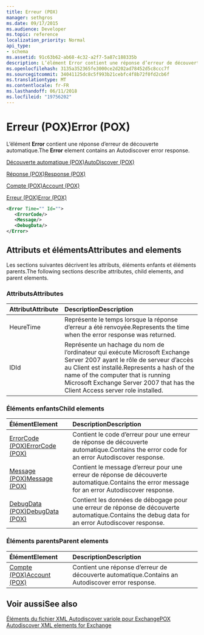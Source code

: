 ```yaml
---
title: Erreur (POX)
manager: sethgros
ms.date: 09/17/2015
ms.audience: Developer
ms.topic: reference
localization_priority: Normal
api_type:
- schema
ms.assetid: 91c63b62-ab68-4c32-a2f7-5a87c188335b
description: L’élément Error contient une réponse d’erreur de découverte automatique.
ms.openlocfilehash: 3135a352365fe3000ce2d202ad78452d5c8ccc7f
ms.sourcegitcommit: 34041125dc8c5f993b21cebfc4f8b72f0fd2cb6f
ms.translationtype: MT
ms.contentlocale: fr-FR
ms.lasthandoff: 06/11/2018
ms.locfileid: "19756202"
---
```

# <a name="error-pox"></a><span data-ttu-id="304f9-103">Erreur (POX)</span><span class="sxs-lookup"><span data-stu-id="304f9-103">Error (POX)</span></span>

<span data-ttu-id="304f9-104">L’élément **Error** contient une réponse d’erreur de découverte automatique.</span><span class="sxs-lookup"><span data-stu-id="304f9-104">The **Error** element contains an Autodiscover error response.</span></span> 
  
[<span data-ttu-id="304f9-105">Découverte automatique (POX)</span><span class="sxs-lookup"><span data-stu-id="304f9-105">AutoDiscover (POX)</span></span>](autodiscover-pox.md)
  
[<span data-ttu-id="304f9-106">Réponse (POX)</span><span class="sxs-lookup"><span data-stu-id="304f9-106">Response (POX)</span></span>](response-pox.md)
  
[<span data-ttu-id="304f9-107">Compte (POX)</span><span class="sxs-lookup"><span data-stu-id="304f9-107">Account (POX)</span></span>](account-pox.md)
  
[<span data-ttu-id="304f9-108">Erreur (POX)</span><span class="sxs-lookup"><span data-stu-id="304f9-108">Error (POX)</span></span>](error-pox.md)
  
```xml
<Error Time="" Id="">
   <ErrorCode/>
   <Message/>
   <DebugData/>
</Error>
```

## <a name="attributes-and-elements"></a><span data-ttu-id="304f9-109">Attributs et éléments</span><span class="sxs-lookup"><span data-stu-id="304f9-109">Attributes and elements</span></span>

<span data-ttu-id="304f9-110">Les sections suivantes décrivent les attributs, éléments enfants et éléments parents.</span><span class="sxs-lookup"><span data-stu-id="304f9-110">The following sections describe attributes, child elements, and parent elements.</span></span>
  
### <a name="attributes"></a><span data-ttu-id="304f9-111">Attributs</span><span class="sxs-lookup"><span data-stu-id="304f9-111">Attributes</span></span>

|<span data-ttu-id="304f9-112">**Attribut**</span><span class="sxs-lookup"><span data-stu-id="304f9-112">**Attribute**</span></span>|<span data-ttu-id="304f9-113">**Description**</span><span class="sxs-lookup"><span data-stu-id="304f9-113">**Description**</span></span>|
|:-----|:-----|
|<span data-ttu-id="304f9-114">Heure</span><span class="sxs-lookup"><span data-stu-id="304f9-114">Time</span></span>  <br/> |<span data-ttu-id="304f9-115">Représente le temps lorsque la réponse d’erreur a été renvoyée.</span><span class="sxs-lookup"><span data-stu-id="304f9-115">Represents the time when the error response was returned.</span></span>  <br/> |
|<span data-ttu-id="304f9-116">ID</span><span class="sxs-lookup"><span data-stu-id="304f9-116">Id</span></span>  <br/> |<span data-ttu-id="304f9-117">Représente un hachage du nom de l’ordinateur qui exécute Microsoft Exchange Server 2007 ayant le rôle de serveur d’accès au Client est installé.</span><span class="sxs-lookup"><span data-stu-id="304f9-117">Represents a hash of the name of the computer that is running Microsoft Exchange Server 2007 that has the Client Access server role installed.</span></span>  <br/> |
   
### <a name="child-elements"></a><span data-ttu-id="304f9-118">Éléments enfants</span><span class="sxs-lookup"><span data-stu-id="304f9-118">Child elements</span></span>

|<span data-ttu-id="304f9-119">**Élément**</span><span class="sxs-lookup"><span data-stu-id="304f9-119">**Element**</span></span>|<span data-ttu-id="304f9-120">**Description**</span><span class="sxs-lookup"><span data-stu-id="304f9-120">**Description**</span></span>|
|:-----|:-----|
|[<span data-ttu-id="304f9-121">ErrorCode (POX)</span><span class="sxs-lookup"><span data-stu-id="304f9-121">ErrorCode (POX)</span></span>](errorcode-pox.md) <br/> |<span data-ttu-id="304f9-122">Contient le code d’erreur pour une erreur de réponse de découverte automatique.</span><span class="sxs-lookup"><span data-stu-id="304f9-122">Contains the error code for an error Autodiscover response.</span></span>  <br/> |
|[<span data-ttu-id="304f9-123">Message (POX)</span><span class="sxs-lookup"><span data-stu-id="304f9-123">Message (POX)</span></span>](message-pox.md) <br/> |<span data-ttu-id="304f9-124">Contient le message d’erreur pour une erreur de réponse de découverte automatique.</span><span class="sxs-lookup"><span data-stu-id="304f9-124">Contains the error message for an error Autodiscover response.</span></span>  <br/> |
|[<span data-ttu-id="304f9-125">DebugData (POX)</span><span class="sxs-lookup"><span data-stu-id="304f9-125">DebugData (POX)</span></span>](debugdata-pox.md) <br/> |<span data-ttu-id="304f9-126">Contient les données de débogage pour une erreur de réponse de découverte automatique.</span><span class="sxs-lookup"><span data-stu-id="304f9-126">Contains the debug data for an error Autodiscover response.</span></span>  <br/> |
   
### <a name="parent-elements"></a><span data-ttu-id="304f9-127">Éléments parents</span><span class="sxs-lookup"><span data-stu-id="304f9-127">Parent elements</span></span>

|<span data-ttu-id="304f9-128">**Élément**</span><span class="sxs-lookup"><span data-stu-id="304f9-128">**Element**</span></span>|<span data-ttu-id="304f9-129">**Description**</span><span class="sxs-lookup"><span data-stu-id="304f9-129">**Description**</span></span>|
|:-----|:-----|
|[<span data-ttu-id="304f9-130">Compte (POX)</span><span class="sxs-lookup"><span data-stu-id="304f9-130">Account (POX)</span></span>](account-pox.md) <br/> |<span data-ttu-id="304f9-131">Contient une réponse d’erreur de découverte automatique.</span><span class="sxs-lookup"><span data-stu-id="304f9-131">Contains an Autodiscover error response.</span></span>  <br/> |
   
## <a name="see-also"></a><span data-ttu-id="304f9-132">Voir aussi</span><span class="sxs-lookup"><span data-stu-id="304f9-132">See also</span></span>



[<span data-ttu-id="304f9-133">Éléments du fichier XML Autodiscover variole pour Exchange</span><span class="sxs-lookup"><span data-stu-id="304f9-133">POX Autodiscover XML elements for Exchange</span></span>](pox-autodiscover-xml-elements-for-exchange.md)

